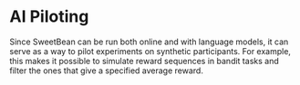 # AI Piloting

Since SweetBean can be run both online and with language models, it can serve as a way to pilot experiments on synthetic participants. For example, this makes it possible to simulate reward sequences in bandit tasks and filter the ones that give a specified average reward.